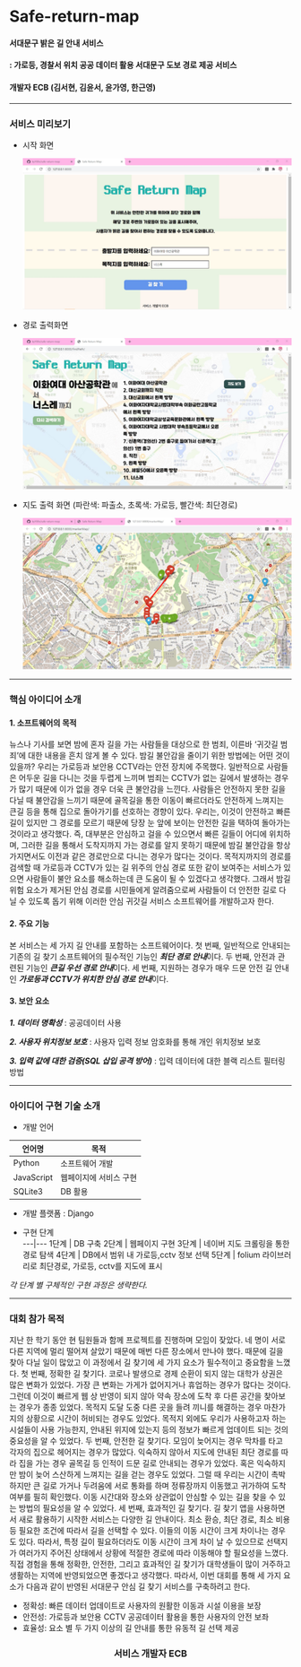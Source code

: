 # Safe-return-map

#### 서대문구 밝은 길 안내 서비스

#### : 가로등, 경찰서 위치 공공 데이터 활용 서대문구 도보 경로 제공 서비스

#### 개발자 ECB (김서현, 김윤서, 윤가영, 한근영)

------

### 서비스 미리보기

- 시작 화면

  ![start](./image/startPage.jpg)

- 경로 출력화면

  ![result](./image/resultPage.jpg)

- 지도 출력 화면 (파란색: 파출소, 초록색: 가로등, 빨간색: 최단경로)

  ![map](./image/resultMap.jpg)

------
### 핵심 아이디어 소개

#### 1. 소프트웨어의 목적
뉴스나 기사를 보면 밤에 혼자 길을 가는 사람들을 대상으로 한 범죄, 이른바 ‘귀갓길 범죄’에 대한 내용을 흔치 않게 볼 수 있다.
밤길 불안감을 줄이기 위한 방법에는 어떤 것이 있을까? 우리는 가로등과 보안용 CCTV라는 안전 장치에 주목했다. 일반적으로 사람들은 어두운 길을 다니는 것을 두렵게 느끼며 범죄는 CCTV가 없는 길에서 발생하는 경우가 많기 때문에 이가 없을 경우 더욱 큰 불안감을 느낀다. 사람들은 안전하지 못한 길을 다닐 때 불안감을 느끼기 때문에 골목길을 통한 이동이 빠르더라도 안전하게 느껴지는 큰길 등을 통해 집으로 돌아가기를 선호하는 경향이 있다. 우리는, 이것이 안전하고 빠른 길이 있지만 그 경로를 모르기 때문에 당장 눈 앞에 보이는 안전한 길을 택하여 돌아가는 것이라고 생각했다. 즉, 대부분은 안심하고 걸을 수 있으면서 빠른 길들이 어디에 위치하며, 그러한 길을 통해서 도착지까지 가는 경로를 알지 못하기 때문에 밤길 불안감을 항상 가지면서도 이전과 같은 경로만으로 다니는 경우가 많다는 것이다.
목적지까지의 경로를 검색할 때 가로등과 CCTV가 있는 길 위주의 안심 경로 또한 같이 보여주는 서비스가 있으면 사람들이 불안 요소를 해소하는데 큰 도움이 될 수 있겠다고 생각했다. 그래서 밤길 위험 요소가 제거된 안심 경로를 시민들에게 알려줌으로써 사람들이 더 안전한 길로 다닐 수 있도록 돕기 위해 이러한 안심 귀갓길 서비스 소프트웨어를 개발하고자 한다.

#### 2. 주요 기능
본 서비스는 세 가지 길 안내를 포함하는 소프트웨어이다.
첫 번째, 일반적으로 안내되는 기존의 길 찾기 소프트웨어의 필수적인 기능인 ***최단 경로 안내***이다.
두 번째, 안전과 관련된 기능인 ***큰길 우선 경로 안내***이다.
세 번째, 지원하는 경우가 매우 드문 안전 길 안내인 ***가로등과 CCTV가 위치한 안심 경로 안내***이다.

#### 3. 보안 요소

***1. 데이터 명확성***
: 공공데이터 사용

***2. 사용자 위치정보 보호***
: 사용자 입력 정보 암호화를 통해 개인 위치정보 보호

***3. 입력 값에 대한 검증(SQL 삽입 공격 방어)***
: 입력 데이터에 대한 블랙 리스트 필터링 방법

------

### 아이디어 구현 기술 소개

- 개발 언어

언어명 | 목적   
--- | ---   
Python | 소프트웨어 개발   
JavaScript | 웹페이지에 서비스 구현   
SQLite3 | DB 활용   

- 개발 플랫폼 : Django

- 구현 단계   
---|---
1단계 | DB 구축
2단계 | 웹페이지 구현
3단계 | 네이버 지도 크롤링을 통한 경로 탐색
4단계 | DB에서 범위 내 가로등,cctv 정보 선택
5단계 | folium 라이브러리로 최단경로, 가로등, cctv를 지도에 표시

*각 단계 별 구체적인 구현 과정은 생략한다.*

------------------

### 대회 참가 목적

지난 한 학기 동안 현 팀원들과 함께 프로젝트를 진행하며 모임이 잦았다. 네 명이 서로 다른 지역에 멀리 떨어져 살았기 때문에 매번 다른 장소에서 만나야 했다. 때문에 길을 찾아 다닐 일이 많았고 이 과정에서 길 찾기에 세 가지 요소가 필수적이고 중요함을 느꼈다.
첫 번째, 정확한 길 찾기다. 코로나 발생으로 경제 순환이 되지 않는 대학가 상권은 많은 변화가 있었다. 가장 큰 변화는 가게가 없어지거나 휴업하는 경우가 많다는 것이다. 그런데 이것이 빠르게 웹 상 반영이 되지 않아 약속 장소에 도착 후 다른 공간을 찾아보는 경우가 종종 있었다. 목적지 도달 도중 다른 곳을 들려 끼니를 해결하는 경우 마찬가지의 상황으로 시간이 허비되는 경우도 있었다. 목적지 외에도 우리가 사용하고자 하는 시설들이 사용 가능한지, 안내된 위지에 있는지 등의 정보가 빠르게 업데이트 되는 것의 중요성을 알 수 있었다.
두 번째, 안전한 길 찾기다. 모임이 늦어지는 경우 막차를 타고 각자의 집으로 헤어지는 경우가 많았다. 익숙하지 않아서 지도에 안내된 최단 경로를 따라 집을 가는 경우 골목길 등 인적이 드문 길로 안내되는 경우가 있었다. 혹은 익숙하지만 밤이 늦어 스산하게 느껴지는 길을 걷는 경우도 있었다. 그럴 때 우리는 시간이 촉박하지만 큰 길로 가거나 두려움에 서로 통화를 하며 정류장까지 이동했고 귀가하여 도착 여부를 필히 확인했다. 이동 시간대와 장소와 상관없이 안심할 수 있는 길을 찾을 수 있는 방법의 필요성을 알 수 있었다.
세 번째, 효과적인 길 찾기다. 길 찾기 앱을 사용하면서 새로 활용하기 시작한 서비스는 다양한 길 안내이다. 최소 환승, 최단 경로, 최소 비용 등 필요한 조건에 따라서 길을 선택할 수 있다. 이들의 이동 시간이 크게 차이나는 경우도 있다. 따라서, 특정 길이 필요하더라도 이동 시간이 크게 차이 날 수 있으므로 선택지가 여러가지 주어진 상태에서 상황에 적절한 경로에 따라 이동해야 할 필요성을 느꼈다.
직접 경험을 통해 정확한, 안전한, 그리고 효과적인 길 찾기가 대학생들이 많이 거주하고 생활하는 지역에 반영되었으면 좋겠다고 생각했다. 따라서, 이번 대회를 통해 세 가지 요소가 다음과 같이 반영된 서대문구 안심 길 찾기 서비스를 구축하려고 한다.
- 정확성: 빠른 데이터 업데이트로 사용자의 원활한 이동과 시설 이용을 보장
- 안전성: 가로등과 보안용 CCTV 공공데이터 활용을 통한 사용자의 안전 보좌
- 효율성: 요소 별 두 가지 이상의 길 안내를 통한 유동적 길 선택 제공

### <center> 서비스 개발자 ECB </center>
